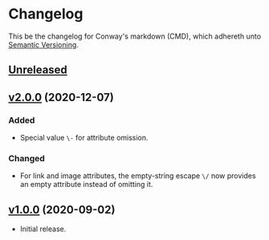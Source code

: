 # Changelog

This be the changelog for Conway's markdown (CMD),
which adhereth unto [Semantic Versioning](https://semver.org/).

## [Unreleased]

## [v2.0.0] (2020-12-07)

### Added

- Special value `\-` for attribute omission.

### Changed

- For link and image attributes,
  the empty-string escape `\/` now provides an empty attribute
  instead of omitting it.

## [v1.0.0] (2020-09-02)

- Initial release.

[Unreleased]: https://github.com/conway-markdown/conway-markdown/compare/v2.0.0...HEAD
[v2.0.0]: https://github.com/conway-markdown/conway-markdown/compare/v1.0.0...v2.0.0
[v1.0.0]: https://github.com/conway-markdown/conway-markdown/releases/tag/v1.0.0
